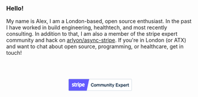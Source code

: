 ### Hello!

My name is Alex, I am a London-based, open source enthusiast. In the past I have worked in build engineering, healthtech, and most recently consulting. In addition to that, I am also a member of the stripe expert community and hack on [arlyon/async-stripe](https://github.com/arlyon/async-stripe). If you're in London (or ATX) and want to chat about open source, programming, or healthcare, get in touch!

<br/>
<br/>

<p align="center">
  <img src='./stripe_partner_badge_community_blurple.png' alt='Stripe community expert' height="32"/>
</p>
